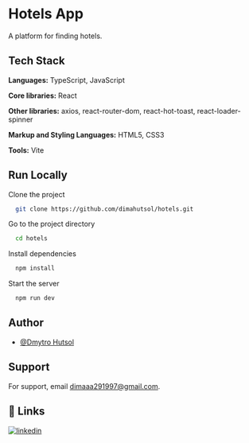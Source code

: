 
# Hotels App

A platform for finding hotels.


## Tech Stack

**Languages:** TypeScript, JavaScript

**Core libraries:** React

**Other libraries:** axios, react-router-dom, react-hot-toast, react-loader-spinner

**Markup and Styling Languages:** HTML5, CSS3

**Tools:** Vite


## Run Locally

Clone the project

```bash
  git clone https://github.com/dimahutsol/hotels.git
```

Go to the project directory

```bash
  cd hotels
```

Install dependencies

```bash
  npm install
```

Start the server

```bash
  npm run dev
```


## Author

- [@Dmytro Hutsol](https://github.com/dimahutsol)


## Support

For support, email dimaaa291997@gmail.com.


## 🔗 Links
[![linkedin](https://img.shields.io/badge/linkedin-0A66C2?style=for-the-badge&logo=linkedin&logoColor=white)](https://www.linkedin.com/in/dmytro-hutsol/)


